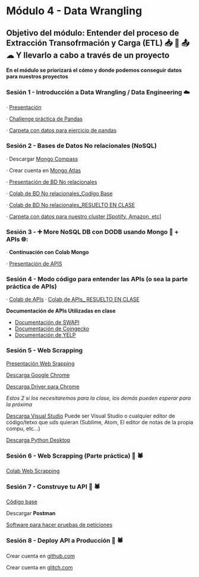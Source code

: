# Módulo 4 - Data Wrangling 

## Objetivo del módulo: Entender del proceso de **E**xtracción **T**ransofrmación y Carga (ETL) 📥 🔄 📤 ☁ Y llevarlo a cabo a través de un proyecto

#### En el módulo se priorizará el cómo y donde podemos conseguir datos para nuestros proyectos




### Sesión 1 - Introducción a Data Wrangling / Data Engineering ☁️

· [Presentación](https://docs.google.com/presentation/d/17ZIozZG5HQCxcPFeLe3AlnL--Z1VR-GVYbBAUvG7GIc/edit?usp=drive_link)

· [Challenge práctica de Pandas](https://drive.google.com/file/d/1uOMz9k4WzMJD9hQMmNp_Bq9v_I3dpLda/view?usp=drive_link)

· [Carpeta con datos para ejercicio de pandas](https://drive.google.com/drive/folders/1ksNbF0DzgHOr8KGpK12jQ11Hfst-E4tD)


### Sesión 2 - Bases de Datos No relacionales (NoSQL) 

· Descargar [Mongo Compass](https://www.mongodb.com/try/download/compass)

· Crear cuenta en [Mongo Atlas](https://www.mongodb.com/es/cloud/atlas/register)

· [Presentación de BD No relacionales](https://docs.google.com/presentation/d/19hudpiinc2iwqnZNGsLQ94Ol8arav7Ut/edit?usp=drive_link&ouid=100840405244804940246&rtpof=true&sd=true)

· [Colab de BD No relacionales_Codigo Base](https://colab.research.google.com/drive/1gSyeQhL2pwvcnhn1hmzrIl4vNRbWAI-R?usp=sharing)


· [Colab de BD No relacionales_RESUELTO EN CLASE](https://colab.research.google.com/drive/1Tensf9ZL39pk7N8zp8HjPh8QDm3sJzhA?usp=drive_link)

· [Carpeta con datos para nuestro cluster [Spotify, Amazon, etc]](https://drive.google.com/drive/folders/1ln2rRRwmJ40xJ-a6d05xLEDeJr62qThB?usp=drive_link)


### Sesión 3 - ➕ More NoSQL DB con DODB usando Mongo 🍂 + APIs 🌐: 

· __Continuación con Colab Mongo__

· [Presentación de APIS](https://docs.google.com/presentation/d/1lIPet0kS1WmWHPWgt9JouCo2n6GUPMZN/edit?usp=drive_link&ouid=100840405244804940246&rtpof=true&sd=true)


### Sesión 4 - Modo código para entender las APIs (o sea la parte práctica de APIs)


· [Colab de APIs](https://drive.google.com/file/d/1NmHhvje4UrZ4XzMo6mBykSW3MkJ1hHgS/view?usp=sharing)
· [Colab de APIs_ RESUELTO EN CLASE](https://colab.research.google.com/drive/1223jlWHErC6cEjVma8_s5HSrMIN4zC-T?usp=drive_link )




__Documentación de APIs Utilizadas en clase__



 - [Documentación de SWAPI](https://swapi.tech/)
 - [Documentación de Coingecko](https://docs.coingecko.com/v3.0.1/reference/introduction)
 - [Documentación de YELP](https://docs.developer.yelp.com/reference/v3_business_search)


### Sesión 5 - Web Scrapping

[Presentación Web Srapping](https://docs.google.com/presentation/d/1MwcGsFKWpZcx2WgkNgFbatRLt0fa4bB_pW17D2fSnN4/edit?usp=sharing)

[Descarga Google Chrome](https://www.google.com/chrome/?brand=BNSD&gclsrc=ds&gclsrc=ds)

[Descarga Driver para Chrome](https://googlechromelabs.github.io/chrome-for-testing/#stable)

_Estos 2 sí los necesitaremos para la clase, los demás pueden esperar para la próxima_

[Descarga Visual Studio](https://code.visualstudio.com/)
Puede ser Visual Studio o cualquier editor de código/tetxo que uds quieran (Sublime, Atom, El editor de notas de la propia compu, etc...)

[Descarga Python Desktop](https://www.python.org/downloads/)


### Sesión 6 - Web Scrapping (Parte práctica) 🤖 🕷

[Colab Web Scrapping](https://drive.google.com/file/d/1ciS1KMqg5YwsENrQT3kqgsjcEnDE7ma9/view?usp=drive_link)



### Sesión 7 - Construye tu API 🤖 🕷

[Código base](https://drive.google.com/file/d/1CUEBBmHW5uk7G5OC0Jmn8NaAR5hR8dyc/view?usp=drive_link)

Descargar __Postman__

[Software para hacer pruebas de peticiones](https://www.postman.com/downloads/)



### Sesión 8 - Deploy API a Producción 🤖 🕷
Crear cuenta en [github.com](https://github.com)

Crear cuenta en [glitch.com](https://glitch.com)




